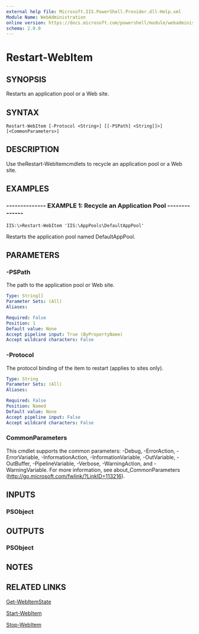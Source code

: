 ```yaml
---
external help file: Microsoft.IIS.PowerShell.Provider.dll-Help.xml
Module Name: WebAdministration
online version: https://docs.microsoft.com/powershell/module/webadministration/restart-webitem?view=windowsserver2012-ps&wt.mc_id=ps-gethelp
schema: 2.0.0
---
```


# Restart-WebItem

## SYNOPSIS
Restarts an application pool or a Web site.

## SYNTAX

```
Restart-WebItem [-Protocol <String>] [[-PSPath] <String[]>] [<CommonParameters>]
```

## DESCRIPTION
Use theRestart-WebItemcmdlets to recycle an application pool or a Web site.

## EXAMPLES

### -------------- EXAMPLE 1: Recycle an Application Pool --------------
```
IIS:\>Restart-WebItem 'IIS:\AppPools\DefaultAppPool'
```

Restarts the application pool named DefaultAppPool.

## PARAMETERS

### -PSPath
The path to the application pool or Web site.

```yaml
Type: String[]
Parameter Sets: (All)
Aliases: 

Required: False
Position: 1
Default value: None
Accept pipeline input: True (ByPropertyName)
Accept wildcard characters: False
```

### -Protocol
The protocol binding of the item to restart (applies to sites only).

```yaml
Type: String
Parameter Sets: (All)
Aliases: 

Required: False
Position: Named
Default value: None
Accept pipeline input: False
Accept wildcard characters: False
```

### CommonParameters
This cmdlet supports the common parameters: -Debug, -ErrorAction, -ErrorVariable, -InformationAction, -InformationVariable, -OutVariable, -OutBuffer, -PipelineVariable, -Verbose, -WarningAction, and -WarningVariable. For more information, see about_CommonParameters (http://go.microsoft.com/fwlink/?LinkID=113216).

## INPUTS

### PSObject

## OUTPUTS

### PSObject

## NOTES

## RELATED LINKS

[Get-WebItemState](./Get-WebItemState.md)

[Start-WebItem](./Start-WebItem.md)

[Stop-WebItem](./Stop-WebItem.md)

